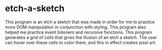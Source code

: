 # etch-a-sketch
This program is an etch a sketch that was made in order for me to practice more DOM manipulation in conjunction with styling.  This program also helped me practice event listeners and recursive functions. This program generates a grid of cells that gives the illusion of an etch a sketch.  The user can hover over these cells to color them, and this in effect creates pixel art.
